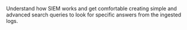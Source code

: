 Understand how SIEM works and get comfortable creating simple and advanced search queries to look for specific answers from the ingested logs.
